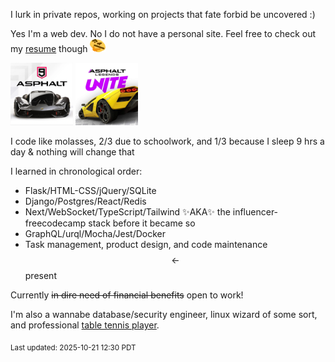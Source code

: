 <!-- ### Hi there 👋 -->

I lurk in private repos, working on projects that fate forbid be uncovered :) 

Yes I'm a web dev. No I do not have a personal site. Feel free to check out my [resume](https://drive.proton.me/urls/3B12JQDNFG#XXaguP2gljWH) though ![thonk](https://github.com/crimsonpython24/crimsonpython24/blob/main/thonk-2.webp "Apple Thinking Emoji.")

<div style="display: inline"> 
  <img height="100px" width="100px" src="https://raw.githubusercontent.com/crimsonpython24/crimsonpython24/refs/heads/main/asphalt9.webp"/>
  <img height="100px" width="100px" src="https://raw.githubusercontent.com/crimsonpython24/crimsonpython24/refs/heads/main/asphaltlu.webp"/>
</div>

I code like molasses, 2/3 due to schoolwork, and 1/3 because I sleep 9 hrs a day & nothing will change that

I learned in chronological order:
 - Flask/HTML-CSS/jQuery/SQLite
 - Django/Postgres/React/Redis
 - Next/WebSocket/TypeScript/Tailwind ✨AKA✨ the influencer-freecodecamp stack before it became so
 - GraphQL/urql/Mocha/Jest/Docker
 - Task management, product design, and code maintenance $$\leftarrow$$ present

Currently ~~in dire need of financial benefits~~ open to work!

I'm also a wannabe database/security engineer, linux wizard of some sort, and professional <a target="_blank" href="https://www.tabletennisdaily.com/forum/members/snakicized17.147746/#about">table tennis player</a>.

<sub>Last updated: 2025-10-21 12:30 PDT</sub>

<!--
**crimsonpython24/crimsonpython24** is a ✨ _special_ ✨ repository because its `README.md` (this file) appears on your GitHub profile.

Here are some ideas to get you started:

- 🔭 I’m currently working on ...
- 🌱 I’m currently learning ...
- 👯 I’m looking to collaborate on ...
- 🤔 I’m looking for help with ...
- 💬 Ask me about ...
- 📫 How to reach me: ...
- 😄 Pronouns: ...
- ⚡ Fun fact: ...
-->

